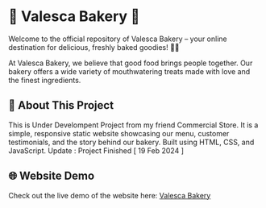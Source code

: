 # 🧁 Valesca Bakery 🍰
Welcome to the official repository of Valesca Bakery – your online destination for delicious, freshly baked goodies! 🍪🎂

At Valesca Bakery, we believe that good food brings people together. Our bakery offers a wide variety of mouthwatering treats made with love and the finest ingredients.

## 📖 About This Project

This is Under Develompent Project from my friend Commercial Store. It is a simple, responsive static website showcasing our menu, customer testimonials, and the story behind our bakery. Built using HTML, CSS, and JavaScript.
Update : Project Finished [ 19 Feb 2024 ]

## 🌐 Website Demo

Check out the live demo of the website here:
[Valesca Bakery](https://valescabakery.com)
